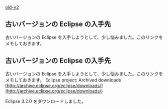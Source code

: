 [old-v2](ig081111-orig.html)

## 古いバージョンの Eclipse の入手先

古いバージョンの Eclipse を入手しようとして、少し悩みました。このリンクをメモしておきます。






## 古いバージョンの Eclipse の入手先


古いバージョンの Eclipse を入手しようとして、少し悩みました。このリンクをメモしておきます。
Eclipse project: Archived downloads
  [http://archive.eclipse.org/eclipse/downloads/](http://archive.eclipse.org/eclipse/downloads/)


Eclipse 3.2.0 をダウンロードしました。